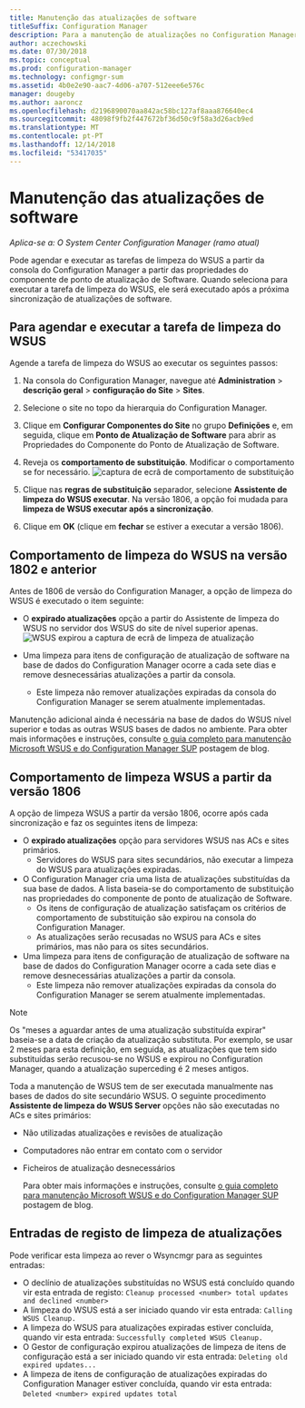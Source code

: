 ```yaml
---
title: Manutenção das atualizações de software
titleSuffix: Configuration Manager
description: Para a manutenção de atualizações no Configuration Manager, pode agendar a tarefa de limpeza do WSUS ou pode executá-lo manualmente.
author: aczechowski
ms.date: 07/30/2018
ms.topic: conceptual
ms.prod: configuration-manager
ms.technology: configmgr-sum
ms.assetid: 4b0e2e90-aac7-4d06-a707-512eee6e576c
manager: dougeby
ms.author: aaroncz
ms.openlocfilehash: d2196890070aa842ac58bc127af8aaa876640ec4
ms.sourcegitcommit: 48098f9fb2f447672bf36d50c9f58a3d26acb9ed
ms.translationtype: MT
ms.contentlocale: pt-PT
ms.lasthandoff: 12/14/2018
ms.locfileid: "53417035"
---
```

# <a name="software-updates-maintenance"></a>Manutenção das atualizações de software

*Aplica-se a: O System Center Configuration Manager (ramo atual)*

Pode agendar e executar as tarefas de limpeza do WSUS a partir da consola do Configuration Manager a partir das propriedades do componente de ponto de atualização de Software. Quando seleciona para executar a tarefa de limpeza do WSUS, ele será executado após a próxima sincronização de atualizações de software.  

## <a name="to-schedule-and-run-the-wsus-cleanup-job"></a>Para agendar e executar a tarefa de limpeza do WSUS 
Agende a tarefa de limpeza do WSUS ao executar os seguintes passos:   

1.  Na consola do Configuration Manager, navegue até **Administration** > **descrição geral** > **configuração do Site**  >   **Sites**. 
2. Selecione o site no topo da hierarquia do Configuration Manager. 

3.  Clique em **Configurar Componentes do Site** no grupo **Definições** e, em seguida, clique em **Ponto de Atualização de Software** para abrir as Propriedades do Componente do Ponto de Atualização de Software.  

4. Reveja os **comportamento de substituição**. Modificar o comportamento se for necessário. 
![captura de ecrã de comportamento de substituição](media/sccm-supersedence-behavior.PNG)

5.  Clique nas **regras de substituição** separador, selecione **Assistente de limpeza do WSUS executar**. Na versão 1806, a opção foi mudada para **limpeza de WSUS executar após a sincronização**. 
 
6. Clique em **OK** (clique em **fechar** se estiver a executar a versão 1806).

## <a name="wsus-cleanup-behavior-in-version-1802-and-earlier"></a>Comportamento de limpeza do WSUS na versão 1802 e anterior
Antes de 1806 de versão do Configuration Manager, a opção de limpeza do WSUS é executado o item seguinte: 
- O **expirado atualizações** opção a partir do Assistente de limpeza do WSUS no servidor dos WSUS do site de nível superior apenas. 
![WSUS expirou a captura de ecrã de limpeza de atualização](media/wsus-cleanup-expired.PNG)

-  Uma limpeza para itens de configuração de atualização de software na base de dados do Configuration Manager ocorre a cada sete dias e remove desnecessárias atualizações a partir da consola. 
   - Este limpeza não remover atualizações expiradas da consola do Configuration Manager se serem atualmente implementadas. 

Manutenção adicional ainda é necessária na base de dados do WSUS nível superior e todas as outras WSUS bases de dados no ambiente. Para obter mais informações e instruções, consulte [o guia completo para manutenção Microsoft WSUS e do Configuration Manager SUP](https://blogs.technet.microsoft.com/configurationmgr/2016/01/26/the-complete-guide-to-microsoft-wsus-and-configuration-manager-sup-maintenance/) postagem de blog. 


## <a name="wsus-cleanup-behavior-starting-in-version-1806"></a>Comportamento de limpeza WSUS a partir da versão 1806
A opção de limpeza WSUS a partir da versão 1806, ocorre após cada sincronização e faz os seguintes itens de limpeza: <!--1357898 -->
- O **expirado atualizações** opção para servidores WSUS nas ACs e sites primários.
    - Servidores do WSUS para sites secundários, não executar a limpeza do WSUS para atualizações expiradas. 
- O Configuration Manager cria uma lista de atualizações substituídas da sua base de dados. A lista baseia-se do comportamento de substituição nas propriedades do componente de ponto de atualização de Software. 
    - Os itens de configuração de atualização satisfaçam os critérios de comportamento de substituição são expirou na consola do Configuration Manager.
    - As atualizações serão recusadas no WSUS para ACs e sites primários, mas não para os sites secundários.
- Uma limpeza para itens de configuração de atualização de software na base de dados do Configuration Manager ocorre a cada sete dias e remove desnecessárias atualizações a partir da consola. 
    - Este limpeza não remover atualizações expiradas da consola do Configuration Manager se serem atualmente implementadas. 

> [!NOTE]
> Os "meses a aguardar antes de uma atualização substituída expirar" baseia-se a data de criação da atualização substituta. Por exemplo, se usar 2 meses para esta definição, em seguida, as atualizações que tem sido substituídas serão recusou-se no WSUS e expirou no Configuration Manager, quando a atualização superceding é 2 meses antigos. 

Toda a manutenção de WSUS tem de ser executada manualmente nas bases de dados do site secundário WSUS. O seguinte procedimento **Assistente de limpeza do WSUS Server** opções não são executadas no ACs e sites primários:

- Não utilizadas atualizações e revisões de atualização
- Computadores não entrar em contato com o servidor
- Ficheiros de atualização desnecessários

  Para obter mais informações e instruções, consulte [o guia completo para manutenção Microsoft WSUS e do Configuration Manager SUP](https://blogs.technet.microsoft.com/configurationmgr/2016/01/26/the-complete-guide-to-microsoft-wsus-and-configuration-manager-sup-maintenance/) postagem de blog. 

## <a name="updates-cleanup-log-entries"></a>Entradas de registo de limpeza de atualizações
 
Pode verificar esta limpeza ao rever o Wsyncmgr para as seguintes entradas: 
  - O declínio de atualizações substituídas no WSUS está concluído quando vir esta entrada de registo: `Cleanup processed <number> total updates and declined <number>`
  - A limpeza do WSUS está a ser iniciado quando vir esta entrada: `Calling WSUS Cleanup.`
  - A limpeza do WSUS para atualizações expiradas estiver concluída, quando vir esta entrada: `Successfully completed WSUS Cleanup.`
  - O Gestor de configuração expirou atualizações de limpeza de itens de configuração está a ser iniciado quando vir esta entrada: `Deleting old expired updates...`
  - A limpeza de itens de configuração de atualizações expiradas do Configuration Manager estiver concluída, quando vir esta entrada: `Deleted <number> expired updates total`
